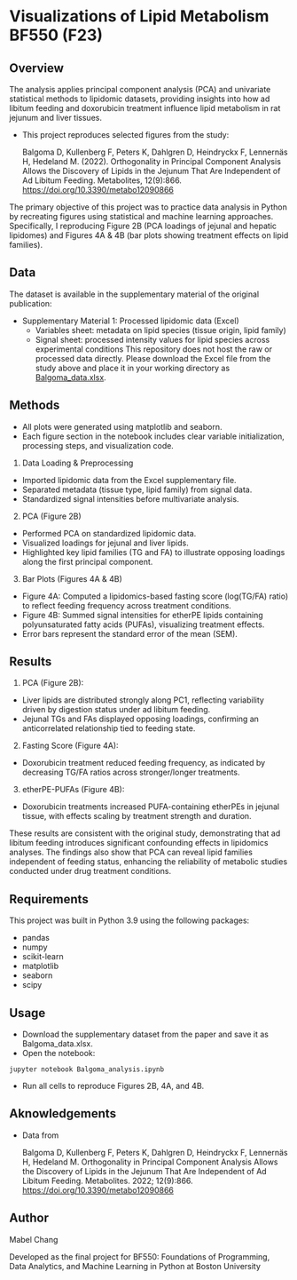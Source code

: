 # Visualizations of Lipid Metabolism BF550 (F23)
## Overview
The analysis applies principal component analysis (PCA) and univariate statistical methods to lipidomic datasets, providing insights into how ad libitum feeding and doxorubicin treatment influence lipid metabolism in rat jejunum and liver tissues.

* This project reproduces selected figures from the study:

    Balgoma D, Kullenberg F, Peters K, Dahlgren D, Heindryckx F, Lennernäs H, Hedeland M. (2022). Orthogonality in Principal Component Analysis Allows the Discovery of Lipids in the Jejunum That Are Independent of Ad Libitum Feeding. Metabolites, 12(9):866. https://doi.org/10.3390/metabo12090866
  
The primary objective of this project was to practice data analysis in Python by recreating figures using statistical and machine learning approaches. Specifically, I reproducing Figure 2B (PCA loadings of jejunal and hepatic lipidomes) and Figures 4A & 4B (bar plots showing treatment effects on lipid families).

## Data
The dataset is available in the supplementary material of the original publication:
* Supplementary Material 1: Processed lipidomic data (Excel)
  * Variables sheet: metadata on lipid species (tissue origin, lipid family)
  * Signal sheet: processed intensity values for lipid species across experimental conditions
This repository does not host the raw or processed data directly. Please download the Excel file from the study above and place it in your working directory as <ins>Balgoma_data.xlsx</ins>.

## Methods
* All plots were generated using matplotlib and seaborn.
* Each figure section in the notebook includes clear variable initialization, processing steps, and visualization code.
  
1. Data Loading & Preprocessing
* Imported lipidomic data from the Excel supplementary file.
* Separated metadata (tissue type, lipid family) from signal data.
* Standardized signal intensities before multivariate analysis.

2. PCA (Figure 2B)
* Performed PCA on standardized lipidomic data.
* Visualized loadings for jejunal and liver lipids.
* Highlighted key lipid families (TG and FA) to illustrate opposing loadings along the first principal component.

3. Bar Plots (Figures 4A & 4B)
* Figure 4A: Computed a lipidomics-based fasting score (log(TG/FA) ratio) to reflect feeding frequency across treatment conditions.
* Figure 4B: Summed signal intensities for etherPE lipids containing polyunsaturated fatty acids (PUFAs), visualizing treatment effects.
* Error bars represent the standard error of the mean (SEM).

## Results
1. PCA (Figure 2B):
* Liver lipids are distributed strongly along PC1, reflecting variability driven by digestion status under ad libitum feeding.
* Jejunal TGs and FAs displayed opposing loadings, confirming an anticorrelated relationship tied to feeding state.

2. Fasting Score (Figure 4A):
* Doxorubicin treatment reduced feeding frequency, as indicated by decreasing TG/FA ratios across stronger/longer treatments.

3. etherPE-PUFAs (Figure 4B):
* Doxorubicin treatments increased PUFA-containing etherPEs in jejunal tissue, with effects scaling by treatment strength and duration.

These results are consistent with the original study, demonstrating that ad libitum feeding introduces significant confounding effects in lipidomics analyses. The findings also show that PCA can reveal lipid families independent of feeding status, enhancing the reliability of metabolic studies conducted under drug treatment conditions.

## Requirements
This project was built in Python 3.9 using the following packages:
* pandas
* numpy
* scikit-learn
* matplotlib
* seaborn
* scipy

## Usage
* Download the supplementary dataset from the paper and save it as Balgoma_data.xlsx.
* Open the notebook:
```
jupyter notebook Balgoma_analysis.ipynb
```
* Run all cells to reproduce Figures 2B, 4A, and 4B.
  
## Aknowledgements
* Data from
  
    Balgoma D, Kullenberg F, Peters K, Dahlgren D, Heindryckx F, Lennernäs H, Hedeland M. Orthogonality in Principal Component Analysis Allows the Discovery of Lipids in the Jejunum That Are Independent of Ad Libitum Feeding. Metabolites. 2022; 12(9):866. https://doi.org/10.3390/metabo12090866

## Author
Mabel Chang

Developed as the final project for BF550: Foundations of Programming, Data Analytics, and Machine Learning in Python at Boston University
